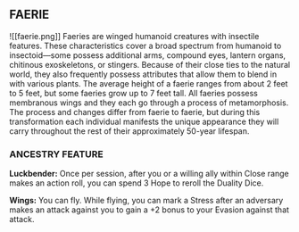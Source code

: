 ## FAERIE
![[faerie.png]]
Faeries are winged humanoid creatures with insectile features. These characteristics cover a broad spectrum from humanoid to insectoid—some possess additional arms, compound eyes, lantern organs, chitinous exoskeletons, or stingers. Because of their close ties to the natural world, they also frequently possess attributes that allow them to blend in with various plants. The average height of a faerie ranges from about 2 feet to 5 feet, but some faeries grow up to 7 feet tall. All faeries possess membranous wings and they each go through a process of metamorphosis. The process and changes differ from faerie to faerie, but during this transformation each individual manifests the unique appearance they will carry throughout the rest of their approximately 50-year lifespan.  

### ANCESTRY FEATURE
**Luckbender:** Once per session, after you or a willing ally within Close range makes an action roll, you can spend 3 Hope to reroll the Duality Dice.  

**Wings:** You can fly. While flying, you can mark a Stress after an adversary makes an attack against you to gain a +2 bonus to your Evasion against that attack.  
